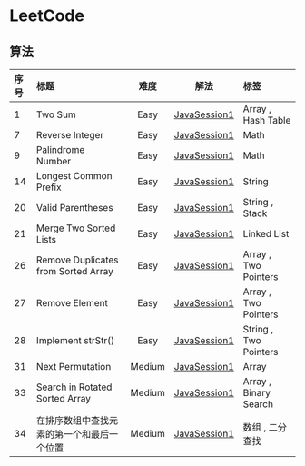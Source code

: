 # LeetCode

## 算法

| 序号 | 标题 | 难度 | 解法 | 标签 |
| :- | :- | :-: | :-: | :- |
| 1 | Two Sum | Easy | [JavaSession1](/Algorithms/Java/session1/1.two-sum.java) | Array , Hash Table |
| 7 | Reverse Integer | Easy |[JavaSession1](/Algorithms/Java/session1/7.reverse-integer.java) | Math |
| 9 | Palindrome Number | Easy | [JavaSession1](/Algorithms/Java/session1/9.palindrome-number.java) | Math |
| 14 | Longest Common Prefix| Easy | [JavaSession1](/Algorithms/Java/session1/14.longest-common-prefix.java) | String |
| 20 | Valid Parentheses | Easy | [JavaSession1](/Algorithms/Java/session1/20.valid-parentheses.java) | String , Stack |
| 21 | Merge Two Sorted Lists | Easy | [JavaSession1](/Algorithms/Java/session1/21.merge-two-sorted-lists.java) | Linked List |
| 26 | Remove Duplicates from Sorted Array | Easy | [JavaSession1](/Algorithms/Java/session1/26.remove-duplicates-from-sorted-array.java) | Array , Two Pointers |
| 27 | Remove Element | Easy | [JavaSession1](/Algorithms/Java/session1/27.remove-element.java) | Array , Two Pointers |
| 28 | Implement strStr() | Easy | [JavaSession1](/Algorithms/Java/session1/28.implement-str-str.java) | String , Two Pointers |
| 31 | Next Permutation | Medium | [JavaSession1](/Algorithms/Java/session1/31.next-permutation.java) | Array |
| 33 | Search in Rotated Sorted Array | Medium | [JavaSession1](/Algorithms/Java/session1/33.search-in-rotated-sorted-array.java) | Array , Binary Search |
| 34 | 在排序数组中查找元素的第一个和最后一个位置 | Medium | [JavaSession1](/Algorithms/Java/session1/34.在排序数组中查找元素的第一个和最后一个位置.java) | 数组 , 二分查找 |
